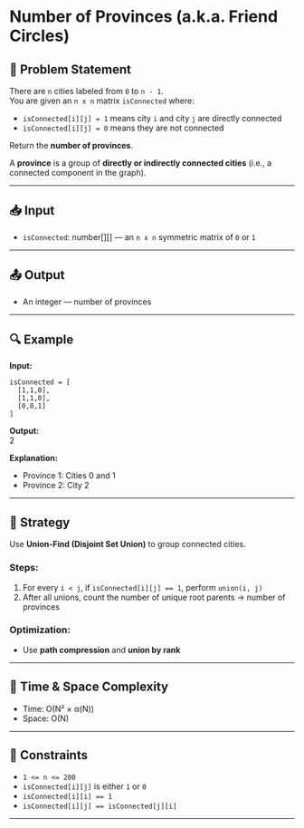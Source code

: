 # Number of Provinces (a.k.a. Friend Circles)

## 🧩 Problem Statement

There are `n` cities labeled from `0` to `n - 1`.  
You are given an `n x n` matrix `isConnected` where:

-   `isConnected[i][j] = 1` means city `i` and city `j` are directly connected
-   `isConnected[i][j] = 0` means they are not connected

Return the **number of provinces**.

A **province** is a group of **directly or indirectly connected cities** (i.e., a connected component in the graph).

---

## 📥 Input

-   `isConnected`: number[][] — an `n x n` symmetric matrix of `0` or `1`

---

## 📤 Output

-   An integer — number of provinces

---

## 🔍 Example

**Input:**

```
isConnected = [
  [1,1,0],
  [1,1,0],
  [0,0,1]
]
```

**Output:**  
2

**Explanation:**

-   Province 1: Cities 0 and 1
-   Province 2: City 2

---

## 🧠 Strategy

Use **Union-Find (Disjoint Set Union)** to group connected cities.

### Steps:

1. For every `i < j`, if `isConnected[i][j] == 1`, perform `union(i, j)`
2. After all unions, count the number of unique root parents → number of provinces

### Optimization:

-   Use **path compression** and **union by rank**

---

## 🧪 Time & Space Complexity

-   Time: O(N² × α(N))
-   Space: O(N)

---

## 🔧 Constraints

-   `1 <= n <= 200`
-   `isConnected[i][j]` is either `1` or `0`
-   `isConnected[i][i] == 1`
-   `isConnected[i][j] == isConnected[j][i]`

---
